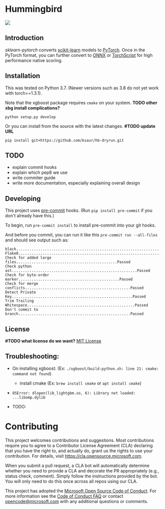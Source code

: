 # Hummingbird

![](https://github.com/microsoft/hummingbird/workflows/Python%20application/badge.svg?branch=develop)


## Introduction
*sklearn-pytorch* converts [scikit-learn](https://scikit-learn.org/stable/) models to [PyTorch](https://pytorch.org/). Once in the PyTorch format, you can further convert to [ONNX](https://github.com/onnx/onnx) or [TorchScript](https://pytorch.org/docs/stable/jit.html) for high performance native scoring.

## Installation

This was tested on Python 3.7.   (Newer versions such as 3.8 do not yet work with torch==1.3.1).

Note that the xgboost package requires `cmake` on your system.
**TODO other xbg install complications?**

```
python setup.py develop
```
Or you can install from the source with the latest changes.
**#TODO update URL**
```
pip install git+https://github.com/ksaur/hb-dryrun.git
```

## TODO
* explain commit hooks
* explain which pep8 we use
* write commiter guide
* write more documentation, especially explaining overall design

## Developing

This project uses [pre-commit](https://pre-commit.com/) hooks. (Run  `pip install pre-commit` if you don't already have this.)

To begin, run `pre-commit install` to install pre-commit into your git hooks.

And before you commit, you can run it like this `pre-commit run --all-files` and should see output such as:

```
black....................................................................Passed
Flake8...................................................................Passed
Check for added large files..............................................Passed
Check python ast.........................................................Passed
Check for byte-order marker..............................................Passed
Check for merge conflicts................................................Passed
Detect Private Key.......................................................Passed
Trim Trailing Whitespace.................................................Passed
Don't commit to branch...................................................Passed
```

## License
**#TODO what license do we want?**
[MIT License](LICENSE)

## Troubleshooting:

* On installing xgboost:  (Ex:  `./xgboost/build-python.sh: line 21: cmake: command not found`)
  * install cmake (Ex: `brew install cmake` or `apt install cmake`)

* `OSError: dlopen(lib_lightgbm.so, 6): Library not loaded: ...libomp.dylib`
 * TODO:


# Contributing

This project welcomes contributions and suggestions.  Most contributions require you to agree to a
Contributor License Agreement (CLA) declaring that you have the right to, and actually do, grant us
the rights to use your contribution. For details, visit https://cla.opensource.microsoft.com.

When you submit a pull request, a CLA bot will automatically determine whether you need to provide
a CLA and decorate the PR appropriately (e.g., status check, comment). Simply follow the instructions
provided by the bot. You will only need to do this once across all repos using our CLA.

This project has adopted the [Microsoft Open Source Code of Conduct](https://opensource.microsoft.com/codeofconduct/).
For more information see the [Code of Conduct FAQ](https://opensource.microsoft.com/codeofconduct/faq/) or
contact [opencode@microsoft.com](mailto:opencode@microsoft.com) with any additional questions or comments.
